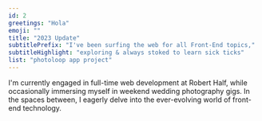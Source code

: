 ```yaml
---
id: 2
greetings: "Hola"
emoji: ""
title: "2023 Update"
subtitlePrefix: "I've been surfing the web for all Front-End topics,"
subtitleHighlight: "exploring & always stoked to learn sick ticks"
list: "photoloop app project"
---
```


I'm currently engaged in full-time web development at Robert Half, while occasionally immersing myself in weekend wedding photography gigs. In the spaces between, I eagerly delve into the ever-evolving world of front-end technology.
